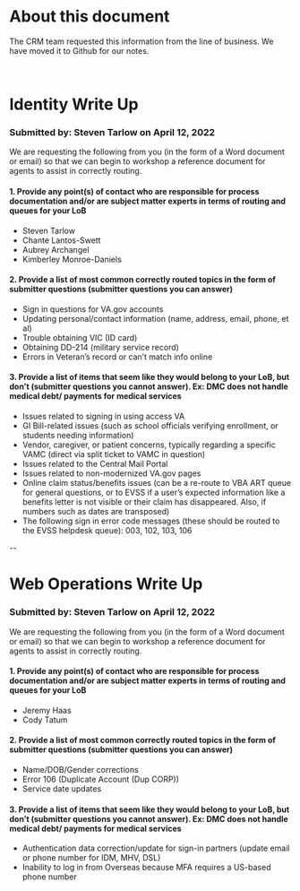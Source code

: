 # About this document

The CRM team requested this information from the line of business. We have moved it to Github for our notes.

<br>

# Identity Write Up

### Submitted by: Steven Tarlow on April 12, 2022

We are requesting the following from you (in the form of a Word document or email) so that we can begin to workshop a reference document for agents to assist in correctly routing.

#### 1. Provide any point(s) of contact who are responsible for process documentation and/or are subject matter experts in terms of routing and queues for your LoB
- Steven Tarlow
- Chante Lantos-Swett
- Aubrey Archangel
- Kimberley Monroe-Daniels 

#### 2. Provide a list of most common correctly routed topics in the form of submitter questions (submitter questions you can answer)
- Sign in questions for VA.gov accounts
- Updating personal/contact information (name, address, email, phone, et al)
- Trouble obtaining VIC (ID card)
- Obtaining DD-214 (military service record)
- Errors in Veteran’s record or can’t match info online 

#### 3. Provide a list of items that seem like they would belong to your LoB, but don’t (submitter questions you cannot answer). Ex: DMC does not handle medical debt/ payments for medical services
- Issues related to signing in using access VA
- GI Bill-related issues (such as school officials verifying enrollment, or students needing information)
- Vendor, caregiver, or patient concerns, typically regarding a specific VAMC (direct via split ticket to VAMC in question)
- Issues related to the Central Mail Portal
- Issues related to non-modernized VA.gov pages
- Online claim status/benefits issues (can be a re-route to VBA ART queue for general questions, or to EVSS if a user’s expected information like a benefits letter is not visible or their claim has disappeared. Also, if numbers such as dates are transposed)
- The following sign in error code messages (these should be routed to the EVSS helpdesk queue): 003, 102, 103, 106 

--

# Web Operations Write Up

### Submitted by: Steven Tarlow on April 12, 2022

We are requesting the following from you (in the form of a Word document or email) so that we can begin to workshop a reference document for agents to assist in correctly routing.

#### 1. Provide any point(s) of contact who are responsible for process documentation and/or are subject matter experts in terms of routing and queues for your LoB
- Jeremy Haas
- Cody Tatum

#### 2. Provide a list of most common correctly routed topics in the form of submitter questions (submitter questions you can answer)
- Name/DOB/Gender corrections
- Error 106 (Duplicate Account (Dup CORP))
- Service date updates

#### 3. Provide a list of items that seem like they would belong to your LoB, but don’t (submitter questions you cannot answer). Ex: DMC does not handle medical debt/ payments for medical services
- Authentication data correction/update for sign-in partners (update email or phone number for IDM, MHV, DSL)
- Inability to log in from Overseas because MFA requires a US-based phone number

